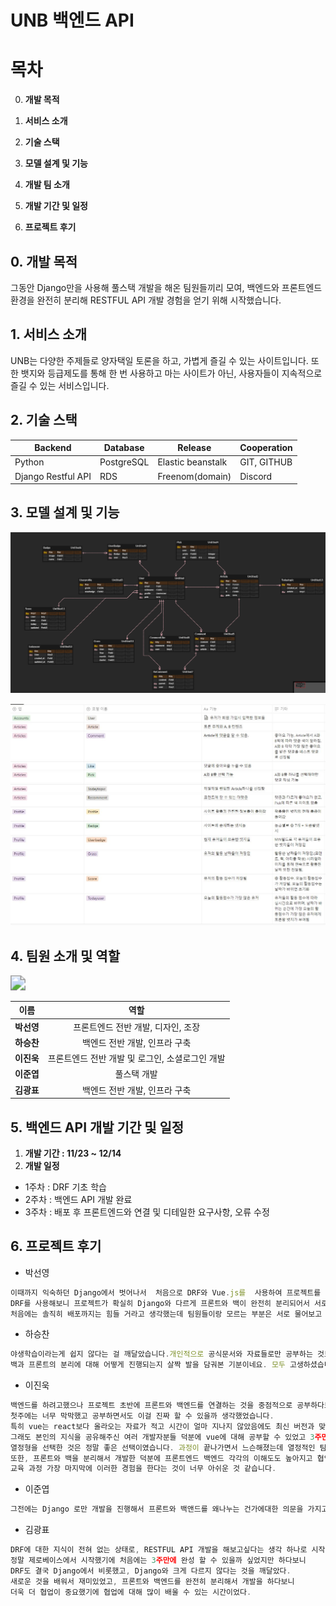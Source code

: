 # UNB 백엔드 API

# 목차

0. **개발 목적**

1. **서비스 소개**
2. **기술 스택**
3. **모델 설계 및 기능** 
4. **개발 팀 소개**
5. **개발 기간 및 일정**
6. **프로젝트 후기**

## 0. 개발 목적

그동안 Django만을 사용해 풀스택 개발을 해온 팀원들끼리 모여, 백엔드와 프론트엔드 환경을 완전히 분리해 RESTFUL API 개발 경험을 얻기 위해 시작했습니다.

## 1. 서비스 소개

UNB는 다양한 주제들로 양자택일 토론을 하고, 가볍게 즐길 수 있는 사이트입니다. 또한 뱃지와 등급제도를 통해 한 번 사용하고 마는 사이트가 아닌, 사용자들이 지속적으로 즐길 수 있는 서비스입니다.

## 2. 기술 스택

| Backend            | Database   | Release           | Cooperation |
| ------------------ | ---------- | ----------------- | ----------- |
| Python             | PostgreSQL | Elastic beanstalk | GIT, GITHUB |
| Django Restful API | RDS        | Freenom(domain)   | Discord     |

## 3. 모델 설계 및 기능

![image-20221213142338451](README.assets/image-20221213142338451.png)

<img src="./README.assets/model.JPG" alt="모델"  />

## 4. 팀원 소개 및 역할

<a href="https://github.com/psun0610/UNB_Back/graphs/contributors">
  <img src="https://contrib.rocks/image?repo=psun0610/UNB_Back" style="zoom: 150%;"/>
</a>

|    이름    |                      역할                       |
| :--------: | :---------------------------------------------: |
| **박선영** |       프론트엔드 전반 개발, 디자인, 조장        |
| **하승찬** |          백엔드 전반 개발, 인프라 구축          |
| **이진욱** | 프론트엔드 전반 개발 및 로그인, 소셜로그인 개발 |
| **이준엽** |                   풀스택 개발                   |
| **김광표** |          백엔드 전반 개발, 인프라 구축          |

## 5. 백엔드 API 개발 기간 및 일정

1. **개발 기간 : 11/23 ~ 12/14**
2. **개발 일정**

* 1주차 : DRF 기초 학습
* 2주차 : 백엔드 API 개발 완료
* 3주차 : 배포 후 프론트엔드와 연결 및 디테일한 요구사항, 오류 수정

## 6. 프로젝트 후기

* 박선영

```jsx
이때까지 익숙하던 Django에서 벗어나서  처음으로 DRF와 Vue.js를  사용하여 프로젝트를 해보았다. 이정도로 아무 정보도 없이 야생에서 학습한 경험이 처음이라 프로젝트 초반에는 너무 막막했다. 그래서 초반에는 그냥 유튜브를 보고 이해만 해보자고 생각했었는데, 결국에는 직접 코드를 따라 쳐보면서 많이 익혔던 것 같다.  야생학습을 하면서 특히 구글과 유튜브에서 내가 필요한 최신 자료들을 찾는 것이 어려웠고 Vue.js는 특히나 React에 비해 검색 결과도 굉장히 적었다.  처음엔 Vue2인지 Vue3인지도 모르고 모두 찾아보았으나 나중에는 내가 필요한 정보만을 걸러서 보는 능력을 기를 수 있었다.  또한 스스로 학습하고 모르는 부분, 궁금한 부분을 알아가는 과정을 제대로 느껴보아서 너무 좋은 경험이었던 것 같다.
DRF를 사용해보니 프로젝트가 확실히 Django와 다르게 프론트와 백이 완전히 분리되어서 서로 필요한 부분에만 집중할 수 있어서 신기했고, 이것이 진정한 협업이 아닐까 하는 생각이 들었었다. 팀원들 모두들도 처음 배우는 부분이라 보니 처음에는 각자 공부를 했지만, 어느정도 서로 공부를 하고 이해를 한 이후부터는 정말 빠른 속도로 협업이 이루어져서 너무 신기했고 뿌듯했다. 파트를 각각 나눠서 집중을 하다 보니 효율이 정말 좋았던 것 같다.
처음에는 솔직히 배포까지는 힘들 거라고 생각했는데 팀원들이랑 모르는 부분은 서로 물어보고 같이 공부하다 보니 마음에 드는 프로젝트를 완성할 수 있어서 너무 뿌듯하고 재밌었다.  아직 Vue를 처음 해봐서  컴포넌트를 사용하여 코드를 더 깔끔하게 만들 수 있던 부분, data 관리 등에 있어서부족한 코드도 많지만 앞으로 배우면서 더 고쳐 나가면 좋을 것 같다!
```

* 하승찬

```jsx
야생학습이라는게 쉽지 않다는 걸 깨달았습니다.개인적으로 공식문서와 자료들로만 공부하는 것보다 다른 사람들이 앞서 걸었던 경험들을 찾아서 "왜? 이렇게 사용했을까" 라고 생각하다보며 습득하다보니 좀 더 쉽게 공부할 수 있었던 것 같습니다. 새로운 지식을 교육을 통해 배우는게 아니라 찾아서 학습하는 방법을 배웠고 , 앞으로 어떻게 공부를 해야하는지에 대해 깨닳게 되는 계기가 되었던 것 같습니다.  
백과 프론트의 분리에 대해 어떻게 진행되는지 살짝 발을 담궈본 기분이네요. 모두 고생하셨습니다 재미있었어요! 
```

* 이진욱

```jsx
백엔드를 하려고했으나 프로젝트 초반에 프론트와 백엔드를 연결하는 것을 중점적으로 공부하다보니 프론트에 대한 이해도가 높아져 프론트 엔드 개발을 하게 되었습니다. 
첫주에는 너무 막막했고 공부하면서도 이걸 진짜 할 수 있을까 생각했었습니다. 
특히 vue는 react보다 올라오는 자료가 적고 시간이 얼마 지나지 않았음에도 최신 버전과 맞지 않는 자료도 많았습니다. 
그래도 본인의 지식을 공유해주신 여러 개발자분들 덕분에 vue에 대해 공부할 수 있었고 3주만에 vue로 간단한 웹페이지를 만들 수 있었습니다.
열정형을 선택한 것은 정말 좋은 선택이였습니다. 과정이 끝나가면서 느슨해졌는데 열정적인 팀원들에게 자극을 받을 수 있었고 불투명한 진로를 선택하는데 많은 도움이 된 것 같습니다.
또한, 프론트와 백을 분리해서 개발한 덕분에 프론트엔드 백엔드 각각의 이해도도 높아지고 협업하는 느낌을 강하게 받았습니다.
교육 과정 가장 마지막에 이러한 경험을 한다는 것이 너무 아쉬운 것 같습니다.
```

* 이준엽

```jsx
그전에는 Django 로만 개발을 진행해서 프론트와 백앤드를 왜나누는 건가에대한 의문을 가지고 프론트와 백 구분없이 오갔습니다. 하지만 이번 프로젝트를 통해 3주간의 기간동안 DRF 와 Vue라는 새로운 환경에서 개발을 해가면서 공부를 하다보니 프론트에서 API를 어떻게 활용하는지를 알수있었고 깊게는 아니지만 프론트와 백앤드가 협업을 한다면 이런식으로 하겠구나 라는것을 배울수있는 좋은 경험이었다고 생각합니다. 낯선 개발 환경에서도 해결점을 찾으려고 노력해준 팀원들에게 감사합니다.
```

* 김광표

```jsx
DRF에 대한 지식이 전혀 없는 상태로, RESTFUL API 개발을 해보고싶다는 생각 하나로 시작한 프로젝트였다. 
정말 제로베이스에서 시작했기에 처음에는 3주만에 완성 할 수 있을까 싶었지만 하다보니 
DRF도 결국 Django에서 비롯했고, Django와 크게 다르지 않다는 것을 깨달았다. 
새로운 것을 배워서 재미있었고, 프론트와 백엔드를 완전히 분리해서 개발을 하다보니 
더욱 더 협업이 중요했기에 협업에 대해 많이 배울 수 있는 시간이었다. 
```

